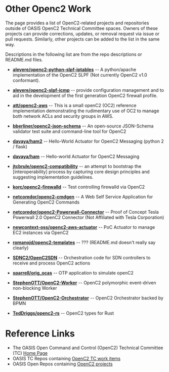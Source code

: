 # Other Openc2 Work
The page provides a list of OpenC2-related projects and repositories outside of OASIS OpenC2 Technical Committee spaces. Owners of these projects can provide corrections, updates, or removal request via issue or pull requests. Similarly, other projects can be added to the list in the same way.

Descriptions in the following list are from the repo descriptions or README.md files.

* [**alevere/openc2-python-slpf-iptables**](https://github.com/alevere/openc2-python-slpf-iptables) -- A python/apache implementation of the OpenC2 SLPF (Not currently OpenC2 v1.0 conformant).

* [**alevere/openc2-slpf-icmp**](https://github.com/alevere/openc2-slpf-icmp) -- provide configuration management and to aid in the development of the first generation OpenC2 firewall profile.

* [**att/openc2-aws**](https://github.com/att/openc2-aws) -- This is a small openC2 (OC2) reference implementation demonstrating the rudimentary use of OC2 to manage both network ACLs and security groups in AWS.

* [**bberliner/openc2-json-schema**](https://github.com/bberliner/openc2-json-schema) -- An open-source JSON-Schema validator test suite and command-line tool for OpenC2

* [**davaya/ham2**](https://github.com/davaya/ham2) -- Hello-World Actuator for OpenC2 Messaging (python 2 / flask)

* [**davaya/ham**](https://github.com/davaya/ham) -- Hello-world Actuator for OpenC2 Messaging

* [**jtcbrule/openc2-compatibility**](https://github.com/jtcbrule/openc2-compatibility) -- an attempt to bootstrap the [interoperability] process by capturing core design principles and suggesting implementation guidelines.

* [**korc/openc2-firewalld**](https://github.com/korc/openc2-firewalld) -- Test controlling firewalld via OpenC2

* [**netcoredor/openc2-cmdgen**](https://github.com/netcoredor/openc2-cmdgen) -- A Web Self Service Application for Generating OpenC2 Commands

* [**netcoredor/openc2-Powerwall-Connector**](https://github.com/netcoredor/openc2-Powerwall-Connector) -- Proof of Concept Tesla Powerwall 2.0 OpenC2 Connector (Not Affiliated with Tesla Corporation) 

* [**newcontext-oss/openc2-aws-actuator**](https://github.com/newcontext-oss/openc2-aws-actuator) -- PoC Actuator to manage EC2 instances via OpenC2

* [**romanojd/openc2-templates**](https://github.com/romanojd/openc2-templates) -- ??? (README.md doesn't really say clearly)

* [**SDNC2/OpenC2SDN**](https://github.com/SDNC2/OpenC2SDN) -- Orchestration code for SDN controllers to receive and process OpenC2 actions

* [**sparrell/orig_ocas**](https://github.com/sparrell/orig_ocas) -- OTP application to simulate openC2

* [**StephenOTT/OpenC2-Worker**](https://github.com/StephenOTT/OpenC2-Worker) -- OpenC2 polymorphic event-driven non-blocking Worker

* [**StephenOTT/OpenC2-Orchestrator**](https://github.com/StephenOTT/OpenC2-Orchestrator) -- OpenC2 Orchestrator backed by BPMN

* [**TedDriggs/openc2-rs**](https://github.com/TedDriggs/openc2-rs) -- OpenC2 types for Rust

 


# Reference Links
* The OASIS Open Command and Control (OpenC2) Technical Committee (TC) [Home Page](https://www.oasis-open.org/committees/openc2)
* OASIS TC Repos containing [OpenC2 TC work items](https://github.com/oasis-tcs?utf8=%E2%9C%93&q=openc2&type=&language=)
* OASIS Open Repos containing [OpenC2 projects](https://github.com/oasis-open?utf8=%E2%9C%93&q=openc2-&type=&language=)
